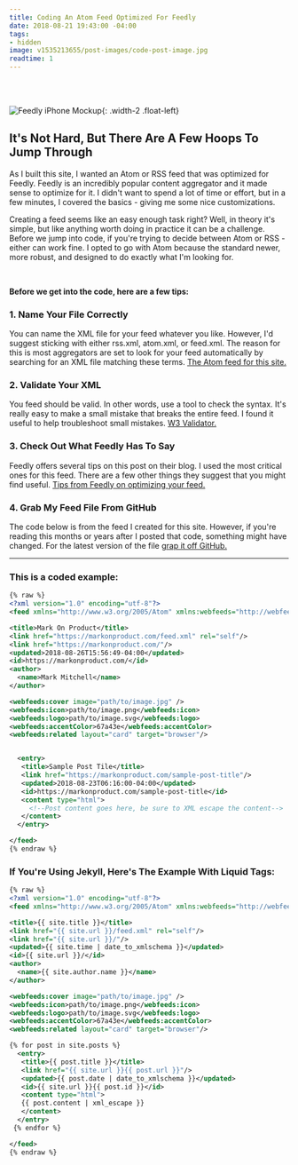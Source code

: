 ```yaml
---
title: Coding An Atom Feed Optimized For Feedly
date: 2018-08-21 19:43:00 -04:00
tags:
- hidden
image: v1535213655/post-images/code-post-image.jpg
readtime: 1
---
```


<br>
<br>

![Feedly iPhone Mockup](https://res.cloudinary.com/dbrkuvff5/image/upload/f_auto,q_auto/c_scale,q_auto:best,w_250/v1535218675/post-images/iphone-feedly-mockup.jpg){: .width-2 .float-left}

## It's Not Hard, But There Are A Few Hoops To Jump Through
As I built this site, I wanted an Atom or RSS feed that was optimized for Feedly. Feedly is an incredibly popular content aggregator and it made sense to optimize for it. I didn't want to spend a lot of time or effort, but in a few minutes, I covered the basics - giving me some nice customizations.

Creating a feed seems like an easy enough task right? Well, in theory it's simple, but like anything worth doing in practice it can be a challenge. Before we jump into code, if you're trying to decide between Atom or RSS - either can work fine. I opted to go with Atom because the standard newer, more robust, and designed to do exactly what I'm looking for.

<br>

**Before we get into the code, here are a few tips:**
### 1. Name Your File Correctly
You can name the XML file for your feed whatever you like. However, I'd suggest sticking with either rss.xml, atom.xml, or feed.xml. The reason for this is most aggregators are set to look for your feed automatically by searching for an XML file matching these terms. [The Atom feed for this site.](https://markonproduct.com/feed.xml)

### 2. Validate Your XML
You feed should be valid. In other words, use a tool to check the syntax. It's really easy to make a small mistake that breaks the entire feed. I found it useful to help troubleshoot small mistakes. [W3 Validator.](https://validator.w3.org/feed/check.cgi?url=https%3A%2F%2Fmarkonproduct.com%2Ffeed.xml)

### 3. Check Out What Feedly Has To Say
Feedly offers several tips on this post on their blog. I used the most critical ones for this feed. There are a few other things they suggest that you might find useful. [Tips from Feedly on optimizing your feed.](https://blog.feedly.com/10-ways-to-optimize-your-feed-for-feedly/)

### 4. Grab My Feed File From GitHub
The code below is from the feed I created for this site. However, if you're reading this months or years after I posted that code, something might have changed. For the latest version of the file [grap it off GitHub.](https://github.com/markthelefty/markthelefty.github.io/blob/master/feed.xml)


<hr>

### This is a coded example:

```xml
{% raw %}
<?xml version="1.0" encoding="utf-8"?>
<feed xmlns="http://www.w3.org/2005/Atom" xmlns:webfeeds="http://webfeeds.org/rss/1.0">

<title>Mark On Product</title>
<link href="https://markonproduct.com/feed.xml" rel="self"/>
<link href="https://markonproduct.com/"/>
<updated>2018-08-26T15:56:49-04:00</updated>
<id>https://markonproduct.com/</id>
<author>
  <name>Mark Mitchell</name>
</author>

<webfeeds:cover image="path/to/image.jpg" />
<webfeeds:icon>path/to/image.png</webfeeds:icon>
<webfeeds:logo>path/to/image.svg</webfeeds:logo>
<webfeeds:accentColor>67a43e</webfeeds:accentColor>
<webfeeds:related layout="card" target="browser"/>


  <entry>
   <title>Sample Post Tile</title>
   <link href="https://markonproduct.com/sample-post-title"/>
   <updated>2018-08-23T06:16:00-04:00</updated>
   <id>https://markonproduct.com/sample-post-title</id>
   <content type="html">
     <!--Post content goes here, be sure to XML escape the content-->
   </content>
  </entry>

</feed>
{% endraw %}
```



### If You're Using Jekyll, Here's The Example With Liquid Tags:
```xml
{% raw %}
<?xml version="1.0" encoding="utf-8"?>
<feed xmlns="http://www.w3.org/2005/Atom" xmlns:webfeeds="http://webfeeds.org/rss/1.0">

<title>{{ site.title }}</title>
<link href="{{ site.url }}/feed.xml" rel="self"/>
<link href="{{ site.url }}/"/>
<updated>{{ site.time | date_to_xmlschema }}</updated>
<id>{{ site.url }}/</id>
<author>
  <name>{{ site.author.name }}</name>
</author>

<webfeeds:cover image="path/to/image.jpg" />
<webfeeds:icon>path/to/image.png</webfeeds:icon>
<webfeeds:logo>path/to/image.svg</webfeeds:logo>
<webfeeds:accentColor>67a43e</webfeeds:accentColor>
<webfeeds:related layout="card" target="browser"/>

{% for post in site.posts %}
  <entry>
   <title>{{ post.title }}</title>
   <link href="{{ site.url }}{{ post.url }}"/>
   <updated>{{ post.date | date_to_xmlschema }}</updated>
   <id>{{ site.url }}{{ post.id }}</id>
   <content type="html">
   {{ post.content | xml_escape }}
   </content>
  </entry>
 {% endfor %}

</feed>
{% endraw %}
```

